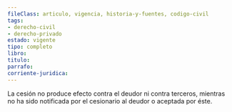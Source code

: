 ```yaml
---
fileClass: articulo, vigencia, historia-y-fuentes, codigo-civil
tags:
- derecho-civil
- derecho-privado
estado: vigente
tipo: completo
libro:
titulo:
parrafo:
corriente-juridica:
---
```

La cesión no produce efecto contra el deudor ni contra terceros, mientras no ha sido notificada por el cesionario al deudor o aceptada por éste.